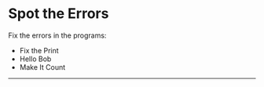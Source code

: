 

# Spot the Errors


Fix the errors in the programs:

* Fix the Print
* Hello Bob
* Make It Count

<hr/>



